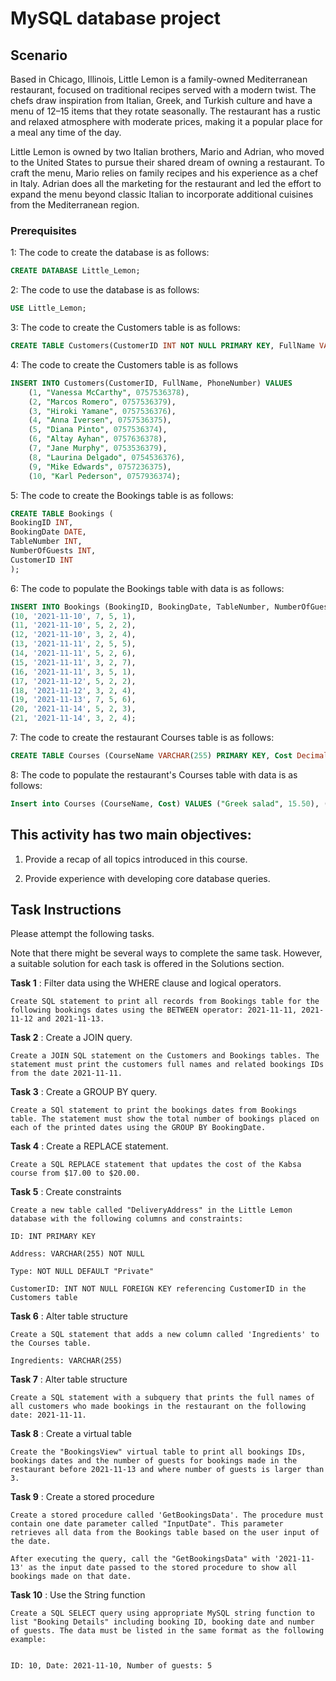 
# MySQL database project 

## Scenario 

Based in Chicago, Illinois, Little Lemon is a family-owned Mediterranean restaurant, focused on traditional recipes served with a modern twist. The chefs draw inspiration from Italian, Greek, and Turkish culture and have a menu of 12–15 items that they rotate seasonally. The restaurant has a rustic and relaxed atmosphere with moderate prices, making it a popular place for a meal any time of the day.  

Little Lemon is owned by two Italian brothers, Mario and Adrian, who moved to the United States to pursue their shared dream of owning a restaurant. To craft the menu, Mario relies on family recipes and his experience as a chef in Italy. Adrian does all the marketing for the restaurant and led the effort to expand the menu beyond classic Italian to incorporate additional cuisines from the Mediterranean region.  
 

### Prerequisites   

1: The code to create the database is as follows:

```SQL  
CREATE DATABASE Little_Lemon;  
```  

2: The code to use the database is as follows:  
 

```SQL  
USE Little_Lemon;  
```  

3: The code to create the Customers table is as follows:  

```SQL  
CREATE TABLE Customers(CustomerID INT NOT NULL PRIMARY KEY, FullName VARCHAR(100) NOT NULL,    PhoneNumber INT NOT NULL UNIQUE);  
```  

4: The code to create the Customers table is as follows

```SQL  
INSERT INTO Customers(CustomerID, FullName, PhoneNumber) VALUES 
    (1, "Vanessa McCarthy", 0757536378), 
    (2, "Marcos Romero", 0757536379), 
    (3, "Hiroki Yamane", 0757536376), 
    (4, "Anna Iversen", 0757536375),
    (5, "Diana Pinto", 0757536374),
    (6, "Altay Ayhan", 0757636378), 
    (7, "Jane Murphy", 0753536379), 
    (8, "Laurina Delgado", 0754536376), 
    (9, "Mike Edwards", 0757236375),
    (10, "Karl Pederson", 0757936374);    
```     

5: The code to create the Bookings table is as follows:  

```SQL   
CREATE TABLE Bookings (   
BookingID INT,   
BookingDate DATE,   
TableNumber INT,    
NumberOfGuests INT,   
CustomerID INT    
);  
```  

6: The code to populate the Bookings table with data is as follows: 

```SQL   
INSERT INTO Bookings (BookingID, BookingDate, TableNumber, NumberOfGuests, CustomerID) VALUES
(10, '2021-11-10', 7, 5, 1), 
(11, '2021-11-10', 5, 2, 2), 
(12, '2021-11-10', 3, 2, 4),
(13, '2021-11-11', 2, 5, 5), 
(14, '2021-11-11', 5, 2, 6), 
(15, '2021-11-11', 3, 2, 7),
(16, '2021-11-11', 3, 5, 1), 
(17, '2021-11-12', 5, 2, 2), 
(18, '2021-11-12', 3, 2, 4),
(19, '2021-11-13', 7, 5, 6), 
(20, '2021-11-14', 5, 2, 3), 
(21, '2021-11-14', 3, 2, 4);      
```  


7: The code to create the restaurant Courses table is as follows:

```SQL   
CREATE TABLE Courses (CourseName VARCHAR(255) PRIMARY KEY, Cost Decimal(4,2)); 
```  

8: The code to populate the restaurant's Courses table with data is as follows:  

```SQL
Insert into Courses (CourseName, Cost) VALUES ("Greek salad", 15.50), ("Bean soup", 12.25), ("Pizza", 15.00), ("Carbonara", 12.50), ("Kabasa", 17.00), ("Shwarma", 11.30); 
```  


## This activity has two main objectives:    

1. Provide a recap of all topics introduced in this course.

2. Provide experience with developing core database queries.   

## Task Instructions  

Please attempt the following tasks. 

Note that there might be several ways to complete the same task. However, a suitable solution for each task is offered in the Solutions section. 

**Task 1** : Filter data using the WHERE clause and logical operators.

    Create SQL statement to print all records from Bookings table for the following bookings dates using the BETWEEN operator: 2021-11-11, 2021-11-12 and 2021-11-13. 

**Task 2** : Create a JOIN query.

    Create a JOIN SQL statement on the Customers and Bookings tables. The statement must print the customers full names and related bookings IDs from the date 2021-11-11.

**Task 3** : Create a GROUP BY query.

    Create a SQl statement to print the bookings dates from Bookings table. The statement must show the total number of bookings placed on each of the printed dates using the GROUP BY BookingDate. 

**Task 4** : Create a REPLACE statement.

    Create a SQL REPLACE statement that updates the cost of the Kabsa course from $17.00 to $20.00. 

**Task 5** : Create constraints 

    Create a new table called "DeliveryAddress" in the Little Lemon database with the following columns and constraints: 
 
    ID: INT PRIMARY KEY

    Address: VARCHAR(255) NOT NULL

    Type: NOT NULL DEFAULT "Private" 

    CustomerID: INT NOT NULL FOREIGN KEY referencing CustomerID in the Customers table 



**Task 6** : Alter table structure 

    Create a SQL statement that adds a new column called 'Ingredients' to the Courses table. 

    Ingredients: VARCHAR(255) 


**Task 7** : Alter table structure 

    Create a SQL statement with a subquery that prints the full names of all customers who made bookings in the restaurant on the following date: 2021-11-11. 


**Task 8** : Create a virtual table 

    Create the "BookingsView" virtual table to print all bookings IDs, bookings dates and the number of guests for bookings made in the restaurant before 2021-11-13 and where number of guests is larger than 3. 

**Task 9** : Create a stored procedure 

    Create a stored procedure called 'GetBookingsData'. The procedure must contain one date parameter called "InputDate". This parameter retrieves all data from the Bookings table based on the user input of the date.  
 
    After executing the query, call the "GetBookingsData" with '2021-11-13' as the input date passed to the stored procedure to show all bookings made on that date.

**Task 10** : Use the String function

    Create a SQL SELECT query using appropriate MySQL string function to list "Booking Details" including booking ID, booking date and number of guests. The data must be listed in the same format as the following example: 


    ID: 10, Date: 2021-11-10, Number of guests: 5
